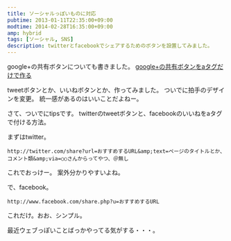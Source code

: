 ```yaml
---
title: ソーシャルっぽいものに対応
pubtime: 2013-01-11T22:35:00+09:00
modtime: 2014-02-28T16:35:00+09:00
amp: hybrid
tags: [ソーシャル, SNS]
description: twitterとfacebookでシェアするためのボタンを設置してみました。
---
```


<PS date="2014-02-28T16:35:00+09:00" level={1}>

google+の共有ボタンについても書きました。
[google+の共有ボタンをaタグだけで作る](/blog/2014/02/atag-google-plus-link)

</PS>

tweetボタンとか、いいねボタンとか、作ってみました。
ついでに拍手のデザインを変更。
統一感があるのはいいことだよねー。

さて、ついでにtipsです。
twitterのtweetボタンと、facebookのいいねをaタグで付ける方法。

まずはtwitter。
```
http://twitter.com/share?url=おすすめするURL&amp;text=ページのタイトルとか、コメント類&amp;via=○○さんからってやつ、＠無し
```
これでおっけー。
案外分かりやすいよね。

で、facebook。
```
http://www.facebook.com/share.php?u=おすすめするURL
```
これだけ。おお、シンプル。

最近ウェブっぽいことばっかやってる気がする・・・。
